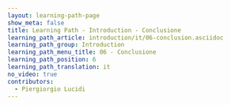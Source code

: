 ```yaml
---
layout: learning-path-page
show_meta: false
title: Learning Path - Introduction - Conclusione
learning_path_article: introduction/it/06-conclusion.asciidoc
learning_path_group: Introduction
learning_path_menu_title: 06 - Conclusione
learning_path_position: 6
learning_path_translation: it
no_video: true
contributors:
  - Piergiorgio Lucidi
---
```

<!--- This file autogenerated from https://github.com/InnerSourceCommons/InnerSourceLearningPath/blob/master/scripts/generate_learning_path_markdown.js -->